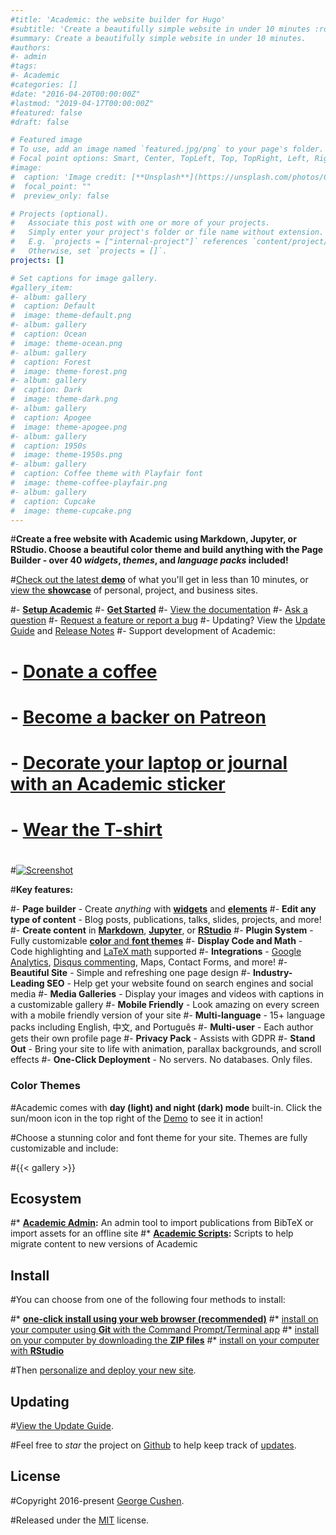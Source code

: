 ```yaml
---
#title: 'Academic: the website builder for Hugo'
#subtitle: 'Create a beautifully simple website in under 10 minutes :rocket:'
#summary: Create a beautifully simple website in under 10 minutes.
#authors:
#- admin
#tags:
#- Academic
#categories: []
#date: "2016-04-20T00:00:00Z"
#lastmod: "2019-04-17T00:00:00Z"
#featured: false
#draft: false

# Featured image
# To use, add an image named `featured.jpg/png` to your page's folder.
# Focal point options: Smart, Center, TopLeft, Top, TopRight, Left, Right, BottomLeft, Bottom, BottomRight
#image:
#  caption: 'Image credit: [**Unsplash**](https://unsplash.com/photos/CpkOjOcXdUY)'
#  focal_point: ""
#  preview_only: false

# Projects (optional).
#   Associate this post with one or more of your projects.
#   Simply enter your project's folder or file name without extension.
#   E.g. `projects = ["internal-project"]` references `content/project/deep-learning/index.md`.
#   Otherwise, set `projects = []`.
projects: []

# Set captions for image gallery.
#gallery_item:
#- album: gallery
#  caption: Default
#  image: theme-default.png
#- album: gallery
#  caption: Ocean
#  image: theme-ocean.png
#- album: gallery
#  caption: Forest
#  image: theme-forest.png
#- album: gallery
#  caption: Dark
#  image: theme-dark.png
#- album: gallery
#  caption: Apogee
#  image: theme-apogee.png
#- album: gallery
#  caption: 1950s
#  image: theme-1950s.png
#- album: gallery
#  caption: Coffee theme with Playfair font
#  image: theme-coffee-playfair.png
#- album: gallery
#  caption: Cupcake
#  image: theme-cupcake.png
---
```


#**Create a free website with Academic using Markdown, Jupyter, or RStudio. Choose a beautiful color theme and build anything with the Page Builder - over 40 _widgets_, _themes_, and _language packs_ included!**

#[Check out the latest **demo**](https://academic-demo.netlify.com/) of what you'll get in less than 10 minutes, or [view the **showcase**](https://sourcethemes.com/academic/#expo) of personal, project, and business sites.

#- [**Setup Academic**](#install)
#- [**Get Started**](https://sourcethemes.com/academic/docs/get-started/)
#- [View the documentation](https://sourcethemes.com/academic/docs/)
#- [Ask a question](http://discuss.gohugo.io/)
#- [Request a feature or report a bug](https://github.com/gcushen/hugo-academic/issues)
#- Updating? View the [Update Guide](https://sourcethemes.com/academic/docs/update/) and [Release Notes](https://sourcethemes.com/academic/updates/)
#- Support development of Academic:
#  - [Donate a coffee](https://paypal.me/cushen)
#  - [Become a backer on Patreon](https://www.patreon.com/cushen)
#  - [Decorate your laptop or journal with an Academic sticker](https://www.redbubble.com/people/neutreno/works/34387919-academic)
#  - [Wear the T-shirt](https://academic.threadless.com/)
#
#[![Screenshot](https://raw.githubusercontent.com/gcushen/hugo-academic/master/academic.png)](https://github.com/gcushen/hugo-academic/)

#**Key features:**

#- **Page builder** - Create *anything* with [**widgets**](https://sourcethemes.com/academic/docs/page-builder/) and [**elements**](https://sourcethemes.com/academic/docs/writing-markdown-latex/)
#- **Edit any type of content** - Blog posts, publications, talks, slides, projects, and more!
#- **Create content** in [**Markdown**](https://sourcethemes.com/academic/docs/writing-markdown-latex/), [**Jupyter**](https://sourcethemes.com/academic/docs/jupyter/), or [**RStudio**](https://sourcethemes.com/academic/docs/install/#install-with-rstudio)
#- **Plugin System** - Fully customizable [**color** and **font themes**](https://sourcethemes.com/academic/themes/)
#- **Display Code and Math** - Code highlighting and [LaTeX math](https://en.wikibooks.org/wiki/LaTeX/Mathematics) supported
#- **Integrations** - [Google Analytics](https://analytics.google.com), [Disqus commenting](https://disqus.com), Maps, Contact Forms, and more!
#- **Beautiful Site** - Simple and refreshing one page design
#- **Industry-Leading SEO** - Help get your website found on search engines and social media
#- **Media Galleries** - Display your images and videos with captions in a customizable gallery
#- **Mobile Friendly** - Look amazing on every screen with a mobile friendly version of your site
#- **Multi-language** - 15+ language packs including English, 中文, and Português
#- **Multi-user** - Each author gets their own profile page
#- **Privacy Pack** - Assists with GDPR
#- **Stand Out** - Bring your site to life with animation, parallax backgrounds, and scroll effects
#- **One-Click Deployment** - No servers. No databases. Only files.

### Color Themes

#Academic comes with **day (light) and night (dark) mode** built-in. Click the sun/moon icon in the top right of the [Demo](https://academic-demo.netlify.com/) to see it in action!

#Choose a stunning color and font theme for your site. Themes are fully customizable and include:

#{{< gallery >}}

## Ecosystem

#* **[Academic Admin](https://github.com/sourcethemes/academic-admin):** An admin tool to import publications from BibTeX or import assets for an offline site
#* **[Academic Scripts](https://github.com/sourcethemes/academic-scripts):** Scripts to help migrate content to new versions of Academic

## Install

#You can choose from one of the following four methods to install:

#* [**one-click install using your web browser (recommended)**](https://sourcethemes.com/academic/docs/install/#install-with-web-browser)
#* [install on your computer using **Git** with the Command Prompt/Terminal app](https://sourcethemes.com/academic/docs/install/#install-with-git)
#* [install on your computer by downloading the **ZIP files**](https://sourcethemes.com/academic/docs/install/#install-with-zip)
#* [install on your computer with **RStudio**](https://sourcethemes.com/academic/docs/install/#install-with-rstudio)

#Then [personalize and deploy your new site](https://sourcethemes.com/academic/docs/get-started/).

## Updating

#[View the Update Guide](https://sourcethemes.com/academic/docs/update/).

#Feel free to *star* the project on [Github](https://github.com/gcushen/hugo-academic/) to help keep track of [updates](https://sourcethemes.com/academic/updates).

## License

#Copyright 2016-present [George Cushen](https://georgecushen.com).

#Released under the [MIT](https://github.com/gcushen/hugo-academic/blob/master/LICENSE.md) license.
